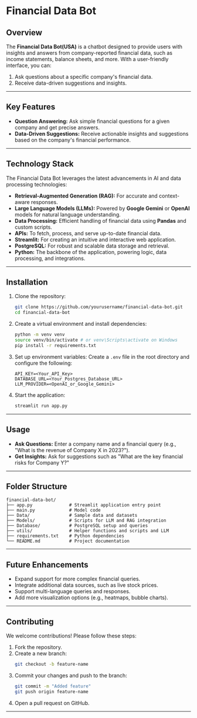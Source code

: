 # Financial Data Bot

## Overview
The **Financial Data Bot(USA)** is a chatbot designed to provide users with insights and answers from company-reported financial data, such as income statements, balance sheets, and more. With a user-friendly interface, you can:

1. Ask questions about a specific company's financial data.
3. Receive data-driven suggestions and insights.

---

## Key Features
- **Question Answering:** Ask simple financial questions for a given company and get precise answers.
- **Data-Driven Suggestions:** Receive actionable insights and suggestions based on the company's financial performance.

---

## Technology Stack

The Financial Data Bot leverages the latest advancements in AI and data processing technologies:

- **Retrieval-Augmented Generation (RAG):** For accurate and context-aware responses.
- **Large Language Models (LLMs):** Powered by **Google Gemini** or **OpenAI** models for natural language understanding.
- **Data Processing:** Efficient handling of financial data using **Pandas** and custom scripts.
- **APIs:** To fetch, process, and serve up-to-date financial data.
- **Streamlit:** For creating an intuitive and interactive web application.
- **PostgreSQL:** For robust and scalable data storage and retrieval.
- **Python:** The backbone of the application, powering logic, data processing, and integrations.

---

## Installation

1. Clone the repository:
   ```bash
   git clone https://github.com/yourusername/financial-data-bot.git
   cd financial-data-bot
   ```

2. Create a virtual environment and install dependencies:
   ```bash
   python -m venv venv
   source venv/bin/activate # or venv\Scripts\activate on Windows
   pip install -r requirements.txt
   ```

3. Set up environment variables:
   Create a `.env` file in the root directory and configure the following:
   ```env
   API_KEY=<Your_API_Key>
   DATABASE_URL=<Your_Postgres_Database_URL>
   LLM_PROVIDER=<OpenAI_or_Google_Gemini>
   ```

4. Start the application:
   ```bash
   streamlit run app.py
   ```

---

## Usage

- **Ask Questions:** Enter a company name and a financial query (e.g., "What is the revenue of Company X in 2023?").
- **Get Insights:** Ask for suggestions such as "What are the key financial risks for Company Y?"

---

## Folder Structure
```
financial-data-bot/
├── app.py              # Streamlit application entry point
├── main.py             # Model code
├── Data/               # Sample data and datasets
├── Models/             # Scripts for LLM and RAG integration
├── Database/           # PostgreSQL setup and queries
├── utils/              # Helper functions and scripts and LLM
├── requirements.txt    # Python dependencies
└── README.md           # Project documentation
```

---

## Future Enhancements
- Expand support for more complex financial queries.
- Integrate additional data sources, such as live stock prices.
- Support multi-language queries and responses.
- Add more visualization options (e.g., heatmaps, bubble charts).

---

## Contributing

We welcome contributions! Please follow these steps:

1. Fork the repository.
2. Create a new branch:
   ```bash
   git checkout -b feature-name
   ```
3. Commit your changes and push to the branch:
   ```bash
   git commit -m "Added feature"
   git push origin feature-name
   ```
4. Open a pull request on GitHub.

---

